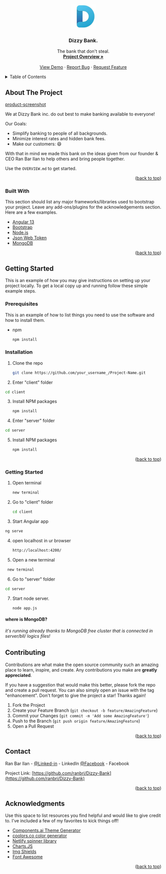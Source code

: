 <div id="top"></div>
<!--
*** Thanks for checking out the Best-README-Template. If you have a suggestion
*** that would make this better, please fork the repo and create a pull request
*** or simply open an issue with the tag "enhancement".
*** Don't forget to give the project a star!
*** Thanks again! Now go create something AMAZING! :D
-->



<!-- PROJECT SHIELDS -->
<!--
*** I'm using markdown "reference style" links for readability.
*** Reference links are enclosed in brackets [ ] instead of parentheses ( ).
*** See the bottom of this document for the declaration of the reference variables
*** for contributors-url, forks-url, etc. This is an optional, concise syntax you may use.
*** https://www.markdownguide.org/basic-syntax/#reference-style-links
-->

<!-- PROJECT LOGO -->
<br />
<div align="center">
  <a href="https://github.com/othneildrew/Best-README-Template">
    <img src="https://github.com/ranbri/Dizzy-Bank/blob/main/client/src/favicon.ico" alt="Logo" width="80" height="80">
  </a>

  <h3 align="center">Dizzy Bank.</h3>

  <p align="center">
    The bank that don't steal.
    <br />
    <a href="https://github.com/ranbri/Dizzy-Bank/blob/main/OVERVIEW.md"><strong>Project Overview »</strong></a>
    <br />
    <br />
    <a href="https://github.com/ranbri/Dizzy-Bank/tree/main/photos">View Demo</a>
    ·
    <a href="https://github.com/ranbri/Dizzy-Bank/issues">Report Bug</a>
    ·
    <a href="https://github.com/ranbri/Dizzy-Bank/pulls">Request Feature</a>
  </p>
</div>



<!-- TABLE OF CONTENTS -->
<details>
  <summary>Table of Contents</summary>
  <ol>
    <li>
      <a href="#about-the-project">About The Project</a>
      <ul>
        <li><a href="#built-with">Built With</a></li>
      </ul>
    </li>
    <li>
      <a href="#getting-started">Getting Started</a>
      <ul>
        <li><a href="#prerequisites">Prerequisites</a></li>
        <li><a href="#installation">Installation</a></li>
      </ul>
    </li>
    <li><a href="#usage">Usage</a></li>
    <li><a href="#contributing">Contributing</a></li>
    <li><a href="#contact">Contact</a></li>
    <li><a href="#acknowledgments">Acknowledgments</a></li>
  </ol>
</details>



<!-- ABOUT THE PROJECT -->
## About The Project

[product-screenshot](https://github.com/ranbri/Dizzy-Bank/blob/main/photos/User-account/home-page.png)

We at Dizzy Bank inc. do out best to make banking available to everyone!

Our Goals:
* Simplify banking to people of all backgrounds.
* Minimize interest rates and hidden bank fees.
* Make our customers: :smile:

With that in mind we made this bank on the ideas given from our founder & CEO Ran Bar Ilan to help others and bring people together.

Use the `OVERVIEW.md` to get started.

<p align="right">(<a href="#top">back to top</a>)</p>



### Built With

This section should list any major frameworks/libraries used to bootstrap your project. Leave any add-ons/plugins for the acknowledgements section. Here are a few examples.

* [Angular 13](https://angular.io/)
* [Bootstrap](https://getbootstrap.com)
* [Node.js](https://nodejs.dev/)
* [Json Web Token](https://jwt.io/introduction)
* [MongoDB](https://www.mongodb.com/)

<p align="right">(<a href="#top">back to top</a>)</p>



<!-- GETTING STARTED -->
## Getting Started

This is an example of how you may give instructions on setting up your project locally.
To get a local copy up and running follow these simple example steps.

### Prerequisites

This is an example of how to list things you need to use the software and how to install them.
* npm
  ```sh
  npm install 
  ```

### Installation

1. Clone the repo
   ```sh
   git clone https://github.com/your_username_/Project-Name.git
   ```
2. Enter "client" folder
  ```sh
  cd client
  ```
3. Install NPM packages
   ```sh
   npm install
   ```
4. Enter "server" folder
  ```sh
  cd server
  ```
5. Install NPM packages
   ```sh
   npm install
   ```
   
<p align="right">(<a href="#top">back to top</a>)</p>

### Getting Started

1. Open terminal
   ```sh
   new terminal
   ```
3. Go to "client" folder
   ```sh
   cd client
   ```
3. Start Angular app
  ```sh
  ng serve
  ```
4. open localhost in ur browser
   ```sh
   http://localhost:4200/
   ```
5. Open a new terminal
  ```sh
   new terminal
   ```
6. Go to "server" folder
  ```sh
  cd server
  ```
7. Start node server.
   ```sh
   node app.js
   ```
   
   
#### where is MongoDB?
###### it's running already thanks to MongoDB free cluster that is connected in server/bll/ logics files!

<!-- CONTRIBUTING -->
## Contributing

Contributions are what make the open source community such an amazing place to learn, inspire, and create. Any contributions you make are **greatly appreciated**.

If you have a suggestion that would make this better, please fork the repo and create a pull request. You can also simply open an issue with the tag "enhancement".
Don't forget to give the project a star! Thanks again!

1. Fork the Project
2. Create your Feature Branch (`git checkout -b feature/AmazingFeature`)
3. Commit your Changes (`git commit -m 'Add some AmazingFeature'`)
4. Push to the Branch (`git push origin feature/AmazingFeature`)
5. Open a Pull Request

<p align="right">(<a href="#top">back to top</a>)</p>



<!-- CONTACT -->
## Contact

Ran Bar Ilan - [@Linked-in](https://www.linkedin.com/in/ran-bar-ilan/) - LinkedIn
[@Facebook](https://www.facebook.com/ranbarilan) - Facebook

Project Link: [https://github.com/ranbri/Dizzy-Bank](https://github.com/ranbri/Dizzy-Bank)

<p align="right">(<a href="#top">back to top</a>)</p>



<!-- ACKNOWLEDGMENTS -->
## Acknowledgments

Use this space to list resources you find helpful and would like to give credit to. I've included a few of my favorites to kick things off!

* [Components.ai Theme Generator](https://components.ai/theme/RGB-linear)
* [coolors.co color generator](https://coolors.co/)
* [Netlify spinner library](https://netlify.app/)
* [Charts.JS](https://www.chartjs.org/)
* [Img Shields](https://shields.io)
* [Font Awesome](https://fontawesome.com)

<p align="right">(<a href="#top">back to top</a>)</p>


